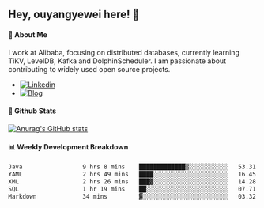 ## Hey, ouyangyewei here! :wave:

#### :rocket: About Me
I work at Alibaba, focusing on distributed databases, currently learning TiKV, LevelDB, Kafka and DolphinScheduler. I am passionate about contributing to widely used open source projects.

- [![Linkedin](https://img.shields.io/badge/LinkedIn-ouyangyewei-blue)](https://www.linkedin.com/in/ouyangyewei/)
- [![Blog](https://img.shields.io/badge/Blog-yeweiouyang-orange)](https://blog.csdn.net/yeweiouyang)

#### :star2: Github Stats
[![Anurag's GitHub stats](https://github-readme-stats.vercel.app/api?username=ouyangyewei&show_icons=true&cache_seconds=3600&theme=tokyonight)](https://github.com/anuraghazra/github-readme-stats)

#### :bar_chart: Weekly Development Breakdown
<!--START_SECTION:waka-->

```txt
Java                 9 hrs 8 mins    █████████████▒░░░░░░░░░░░   53.31 %
YAML                 2 hrs 49 mins   ████░░░░░░░░░░░░░░░░░░░░░   16.45 %
XML                  2 hrs 26 mins   ███▓░░░░░░░░░░░░░░░░░░░░░   14.28 %
SQL                  1 hr 19 mins    ██░░░░░░░░░░░░░░░░░░░░░░░   07.71 %
Markdown             34 mins         ▓░░░░░░░░░░░░░░░░░░░░░░░░   03.32 %
```

<!--END_SECTION:waka-->
